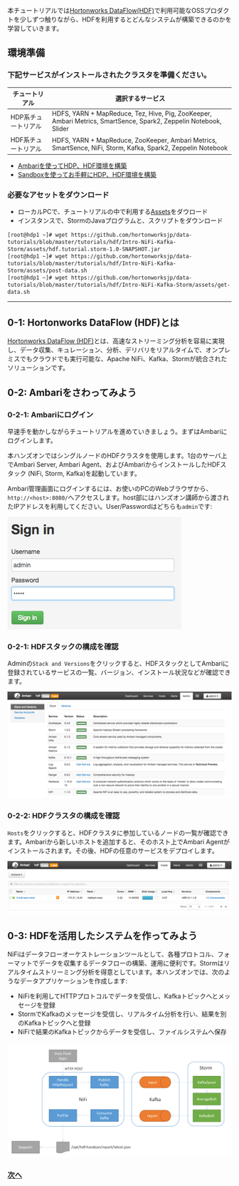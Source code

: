 本チュートリアルでは[Hortonworks DataFlow(HDF)](https://hortonworks.com/products/data-center/hdf/)で利用可能なOSSプロダクトを少しずつ触りながら、HDFを利用するとどんなシステムが構築できるのかを学習していきます。


## 環境準備
### 下記サービスがインストールされたクラスタを準備ください。

| チュートリアル | 選択するサービス| 
|--------------|---------------|
| HDP系チュートリアル  | HDFS, YARN + MapReduce, Tez, Hive, Pig, ZooKeeper, Ambari Metrics, SmartSence, Spark2, Zeppelin Notebook, Slider        |
| HDF系チュートリアル  | HDFS, YARN + MapReduce, ZooKeeper, Ambari Metrics, SmartSence, NiFi, Storm, Kafka, Spark2, Zeppelin Notebook        |

- [Ambariを使ってHDP、HDF環境を構築](../../Setup/Bluemix.md)
- [Sandboxを使ってお手軽にHDP、HDF環境を構築](../../Setup/Azure.md)

### 必要なアセットをダウンロード
- ローカルPCで、チュートリアルの中で利用する[Assets](assets/templates.zip)をダウロード
- インスタンスで、StormのJavaプログラムと、スクリプトをダウンロード

```
[root@hdp1 ~]# wget https://github.com/hortonworksjp/data-tutorials/blob/master/tutorials/hdf/Intro-NiFi-Kafka-Storm/assets/hdf.tutorial.storm-1.0-SNAPSHOT.jar
[root@hdp1 ~]# wget https://github.com/hortonworksjp/data-tutorials/blob/master/tutorials/hdf/Intro-NiFi-Kafka-Storm/assets/post-data.sh
[root@hdp1 ~]# wget https://github.com/hortonworksjp/data-tutorials/blob/master/tutorials/hdf/Intro-NiFi-Kafka-Storm/assets/get-data.sh

```



---

## 0-1: Hortonworks DataFlow (HDF)とは

[Hortonworks DataFlow (HDF)](https://hortonworks.com/products/data-center/hdf/)とは、高速なストリーミング分析を容易に実現し、データ収集、キュレーション、分析、デリバリをリアルタイムで、オンプレミスでもクラウドでも実行可能な、Apache NiFi、Kafka、Stormが統合されたソリューションです。

## 0-2: Ambariをさわってみよう

### 0-2-1: Ambariにログイン

早速手を動かしながらチュートリアルを進めていきましょう。まずはAmbariにログインします。

本ハンズオンではシングルノードのHDFクラスタを使用します。1台のサーバ上でAmbari Server, Ambari Agent、およびAmbariからインストールしたHDFスタック (NiFi, Storm, Kafka)を起動しています。

Ambari管理画面にログインするには、お使いのPCのWebブラウザから、`http://<host>:8080/`へアクセスします。host部にはハンズオン講師から渡されたIPアドレスを利用してください。User/Passwordはどちらも`admin`です:

![](https://raw.githubusercontent.com/ijokarumawak/hdf-tutorials-ja/master/images/ambari/login.png)

### 0-2-1: HDFスタックの構成を確認

Adminの`Stack and Versions`をクリックすると、HDFスタックとしてAmbariに登録されているサービスの一覧、バージョン、インストール状況などが確認できます。

![](https://raw.githubusercontent.com/ijokarumawak/hdf-tutorials-ja/master/images/ambari/stack-and-versions.png)

### 0-2-2: HDFクラスタの構成を確認

`Hosts`をクリックすると、HDFクラスタに参加しているノードの一覧が確認できます。Ambariから新しいホストを追加すると、そのホスト上でAmbari Agentがインストールされます。その後、HDFの任意のサービスをデプロイします。

![](https://raw.githubusercontent.com/ijokarumawak/hdf-tutorials-ja/master/images/ambari/hosts.png)

## 0-3: HDFを活用したシステムを作ってみよう

NiFiはデータフローオーケストレーションツールとして、各種プロトコル、フォーマットでデータを収集するデータフローの構築、運用に便利です。Stormはリアルタイムストリーミング分析を得意としています。本ハンズオンでは、次のようなデータアプリケーションを作成します:

- NiFiを利用してHTTPプロトコルでデータを受信し、Kafkaトピックへとメッセージを登録
- StormでKafkaのメッセージを受信し、リアルタイム分析を行い、結果を別のKafkaトピックへと登録
- NiFiで結果のKafkaトピックからデータを受信し、ファイルシステムへ保存

![](https://github.com/ijokarumawak/hdf-tutorials-ja/blob/master/images/sample-system.png?raw=true)

### [次へ](tutorial-1.md)

